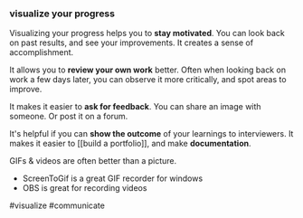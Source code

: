### visualize your progress

Visualizing your progress helps you to **stay motivated**. You can look back on past results, and see your improvements. It creates a sense of accomplishment.

It allows you to **review your own work** better. Often when looking back on work a few days later, you can observe it more critically, and spot areas to improve.

It makes it easier to **ask for feedback**. You can share an image with someone. Or post it on a forum.

It's helpful if you can **show the outcome** of your learnings to interviewers. 
It makes it easier to [[build a portfolio]], and make **documentation**.

GIFs & videos are often better than a picture.
- ScreenToGif is a great GIF recorder for windows
- OBS is great for recording videos

#visualize #communicate